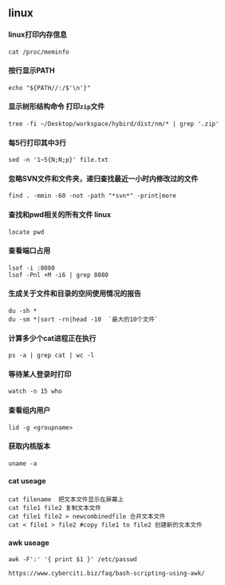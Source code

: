 ## linux

#### linux打印内存信息
```
cat /proc/meminfo
```

#### 按行显示PATH
```
echo "${PATH//:/$'\n'}"
```

#### 显示树形结构命令 打印`zip`文件
```
tree -fi ~/Desktop/workspace/hybird/dist/nm/* | grep '.zip'
```

#### 每5行打印其中3行
```
sed -n '1~5{N;N;p}' file.txt
```

#### 忽略SVN文件和文件夹，递归查找最近一小时内修改过的文件
```
find . -mmin -60 -not -path "*svn*" -print|more
```

#### 查找和pwd相关的所有文件 linux
```
locate pwd
```

#### 查看端口占用
```
lsof -i :8080
lsof -Pnl +M -i6 | grep 8080
```

#### 生成关于文件和目录的空间使用情况的报告
```
du -sh *
du -sm *|sort -rn|head -10  `最大的10个文件`
```
#### 计算多少个cat进程正在执行
```
ps -a | grep cat | wc -l
```




#### 等待某人登录时打印
```
watch -n 15 who
```

#### 查看组内用户
```
lid -g <groupname>
```

#### 获取内核版本
```
uname -a
```

#### cat useage
```
cat filename  把文本文件显示在屏幕上
cat file1 file2 复制文本文件
cat file1 file2 > newcombinedfile 合并文本文件
cat < file1 > file2 #copy file1 to file2 创建新的文本文件
```

#### awk useage
```
awk -F':' '{ print $1 }' /etc/passwd

https://www.cyberciti.biz/faq/bash-scripting-using-awk/
```




